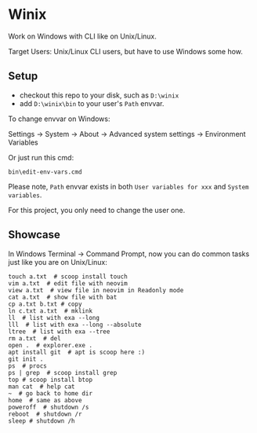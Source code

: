 # Winix

Work on Windows with CLI like on Unix/Linux.

Target Users: Unix/Linux CLI users, but have to use Windows some how.

## Setup

- checkout this repo to your disk, such as `D:\winix`
- add `D:\winix\bin` to your user's `Path` envvar.

To change envvar on Windows:

Settings -> System -> About -> Advanced system settings -> Environment Variables

Or just run this cmd:

```
bin\edit-env-vars.cmd
```

Please note, `Path` envvar exists in both `User variables for xxx` and `System variables`.

For this project, you only need to change the user one.

## Showcase

In Windows Terminal -> Command Prompt, now you can do common tasks just like you are on Unix/Linux:

```
touch a.txt  # scoop install touch
vim a.txt  # edit file with neovim
view a.txt  # view file in neovim in Readonly mode
cat a.txt  # show file with bat
cp a.txt b.txt # copy
ln c.txt a.txt  # mklink
ll  # list with exa --long
lll  # list with exa --long --absolute
ltree  # list with exa --tree
rm a.txt  # del
open .  # explorer.exe .
apt install git  # apt is scoop here :)
git init .
ps  # procs
ps | grep  # scoop install grep
top # scoop install btop
man cat  # help cat
~  # go back to home dir
home  # same as above
poweroff  # shutdown /s
reboot  # shutdown /r
sleep # shutdown /h
```
